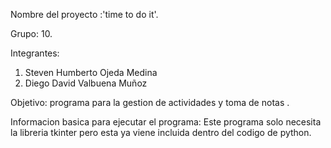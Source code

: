 Nombre del proyecto :'time to do it'.

Grupo: 10.

Integrantes:
1. Steven Humberto Ojeda Medina
2. Diego David Valbuena Muñoz

Objetivo: programa para la gestion de actividades y toma de notas .

Informacion basica para ejecutar el programa:
  Este programa solo necesita la libreria tkinter pero esta ya viene incluida dentro del codigo de python.
